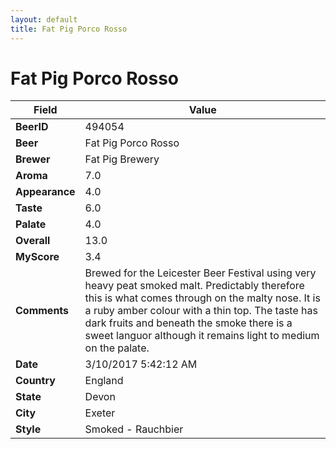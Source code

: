 ```yaml
---
layout: default
title: Fat Pig Porco Rosso
---
```


# Fat Pig Porco Rosso

| Field         | Value     |
|---------------|-----------|
| **BeerID** | 494054 |
| **Beer** | Fat Pig Porco Rosso |
| **Brewer** | Fat Pig Brewery |
| **Aroma** | 7.0 |
| **Appearance** | 4.0 |
| **Taste** | 6.0 |
| **Palate** | 4.0 |
| **Overall** | 13.0 |
| **MyScore** | 3.4 |
| **Comments** | Brewed for the Leicester Beer Festival using very heavy peat smoked malt. Predictably therefore this is what comes through on the malty nose. It is a ruby amber colour with a thin top. The taste has dark fruits and beneath the smoke there is a sweet languor although it remains light to medium on the palate. |
| **Date** | 3/10/2017 5:42:12 AM |
| **Country** | England |
| **State** | Devon |
| **City** | Exeter |
| **Style** | Smoked - Rauchbier |
